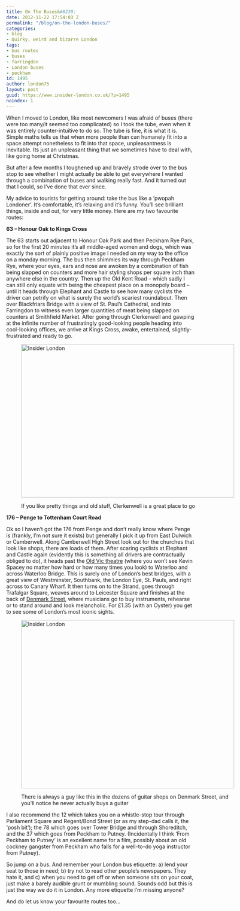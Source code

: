 ```yaml
---
title: On The Buses&#8230;
date: 2012-11-22 17:54:03 Z
permalink: "/blog/on-the-london-buses/"
categories:
- blog
- Quirky, weird and bizarre London
tags:
- bus routes
- buses
- farringdon
- London buses
- peckham
id: 1495
author: london75
layout: post
guid: https://www.insider-london.co.uk/?p=1495
noindex: 1
---
```


When I moved to London, like most newcomers I was afraid of buses (there were too many/it seemed too complicated) so I took the tube, even when it was entirely counter-intuitive to do so. The tube is fine, it is what it is. Simple maths tells us that when more people than can humanely fit into a space attempt nonetheless to fit into that space, unpleasantness is inevitable. Its just an unpleasant thing that we sometimes have to deal with, like going home at Christmas.

<div>
  <p>
    But after a few months I toughened up and bravely strode over to the bus stop to see whether I might actually be able to get everywhere I wanted through a combination of buses and walking really fast. And it turned out that I could, so I&#8217;ve done that ever since.
  </p>

  <p>
    My advice to tourists for getting around: take the bus like a &#8216;pwopah Londoner&#8217;. It&#8217;s comfortable, it&#8217;s relaxing and it&#8217;s funny. You&#8217;ll see brilliant things, inside and out, for very little money. Here are my two favourite routes:
  </p>

  <p>
    <strong>63 &#8211; Honour Oak to Kings Cross</strong>
  </p>

  <p>
    <strong></strong>The 63 starts out adjacent to Honour Oak Park and then Peckham Rye Park, so for the first 20 minutes it&#8217;s all middle-aged women and dogs, which was exactly the sort of plainly positive image I needed on my way to the office on a monday morning. The bus then shimmies its way through Peckham Rye, where your eyes, ears and nose are awoken by a combination of fish being slapped on counters and more hair styling shops per square inch than anywhere else in the country. Then up the Old Kent Road &#8211; which sadly I can still only equate with being the cheapest place on a monopoly board &#8211; until it heads through Elephant and Castle to see how many cyclists the driver can petrify on what is surely the world&#8217;s scariest roundabout. Then over Blackfriars Bridge with a view of St. Paul&#8217;s Cathedral, and into Farringdon to witness even larger quantities of meat being slapped on counters at Smithfield Market. After going through Clerkenwell and gawping at the infinite number of frustratingly good-looking people heading into cool-looking offices, we arrive at Kings Cross, awake, entertained, slightly-frustrated and ready to go.
  </p><figure id="attachment_1498" style="width: 569px" class="wp-caption aligncenter">

  <a href="/wp-content/uploads/2012/08/St-Johns-Gate-in-Clerkenwell1.jpg"><img class=" wp-image-1498" src="/wp-content/uploads/2012/08/St-Johns-Gate-in-Clerkenwell1.jpg" alt="Insider London" width="569" height="410" /></a><figcaption class="wp-caption-text">If you like pretty things and old stuff, Clerkenwell is a great place to go</figcaption></figure>

  <p>
    <strong>176 &#8211; Penge to Tottenham Court Road</strong>
  </p>

  <p>
    Ok so I haven&#8217;t got the 176 from Penge and don&#8217;t really know where Penge is (frankly, I&#8217;m not sure it exists) but generally I pick it up from East Dulwich or Camberwell. Along Camberwell High Street look out for the churches that look like shops, there are loads of them. After scaring cyclists at Elephant and Castle again (evidently this is something all drivers are contractually obliged to do), it heads past the <a href="http://www.oldvictheatre.com/">Old Vic theatre</a> (where you won&#8217;t see Kevin Spacey no matter how hard or how many times you look) to Waterloo and across Waterloo Bridge. This is surely one of London&#8217;s best bridges, with a great view of Westminster, Southbank, the London Eye, St. Pauls, and right across to Canary Wharf. It then turns on to the Strand, goes through Trafalgar Square, weaves around to Leicester Square and finishes at the back of <a href="http://en.wikipedia.org/wiki/Denmark_Street">Denmark Street</a>, where musicians go to buy instruments, rehearse or to stand around and look melancholic. For £1.35 (with an Oyster) you get to see some of London&#8217;s most iconic sights.
  </p><figure id="attachment_1499" style="width: 569px" class="wp-caption aligncenter">

  <a href="/wp-content/uploads/2012/08/guitars.jpg"><img class=" wp-image-1499" src="/wp-content/uploads/2012/08/guitars.jpg" alt="Insider London" width="569" height="450" /></a><figcaption class="wp-caption-text">There is always a guy like this in the dozens of guitar shops on Denmark Street, and you'll notice he never actually buys a guitar</figcaption></figure>

  <p>
    I also recommend the 12 which takes you on a whistle-stop tour through Parliament Square and Regent/Bond Street (or as my step-dad calls it, the &#8216;posh bit&#8217;); the 78 which goes over Tower Bridge and through Shoreditch, and the 37 which goes from Peckham to Putney. (Incidentally I think &#8216;From Peckham to Putney&#8217; is an excellent name for a film, possibly about an old cockney gangster from Peckham who falls for a well-to-do yoga instructor from Putney).
  </p>

  <p>
    So jump on a bus. And remember your London bus etiquette: a) lend your seat to those in need; b) try not to read other people&#8217;s newspapers. They hate it, and c) when you need to get off or when someone sits on your coat, just make a barely audible grunt or mumbling sound. Sounds odd but this is just the way we do it in London. Any more etiquette I&#8217;m missing anyone?
  </p>

  <p>
    And do let us know your favourite routes too&#8230;
  </p>
</div>
